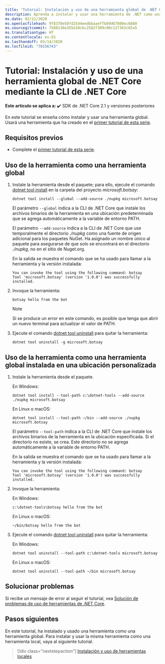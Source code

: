 ```yaml
---
title: 'Tutorial: Instalación y uso de una herramienta global de .NET Core'
description: Aprenda a instalar y usar una herramienta de .NET como una herramienta global.
ms.date: 02/12/2020
ms.openlocfilehash: 9f8378e50fd2544eedbbaaeffb89d67800ec6880
ms.sourcegitcommit: 7588136e355e10cbc2582f389c90c127363c02a5
ms.translationtype: HT
ms.contentlocale: es-ES
ms.lasthandoff: 03/14/2020
ms.locfileid: "78156743"
---
```

# <a name="tutorial-install-and-use-a-net-core-global-tool-using-the-net-core-cli"></a>Tutorial: Instalación y uso de una herramienta global de .NET Core mediante la CLI de .NET Core

**Este artículo se aplica a:** ✔️ SDK de .NET Core 2.1 y versiones posteriores

En este tutorial se enseña cómo instalar y usar una herramienta global. Usará una herramienta que ha creado en el [primer tutorial de esta serie](global-tools-how-to-create.md).

## <a name="prerequisites"></a>Requisitos previos

* Complete el [primer tutorial de esta serie](global-tools-how-to-create.md).

## <a name="use-the-tool-as-a-global-tool"></a>Uso de la herramienta como una herramienta global

1. Instale la herramienta desde el paquete; para ello, ejecute el comando [dotnet tool install](dotnet-tool-install.md) en la carpeta del proyecto *microsoft.botsay*:

   ```dotnetcli
   dotnet tool install --global --add-source ./nupkg microsoft.botsay
   ```

   El parámetro `--global` indica a la CLI de .NET Core que instale los archivos binarios de la herramienta en una ubicación predeterminada que se agrega automáticamente a la variable de entorno PATH.

   El parámetro `--add-source` indica a la CLI de .NET Core que use temporalmente el directorio *./nupkg* como una fuente de origen adicional para los paquetes NuGet. Ha asignado un nombre único al paquete para asegurarse de que solo se encontrará en el directorio *./nupkg*, no en el sitio de Nuget.org.

   En la salida se muestra el comando que se ha usado para llamar a la herramienta y la versión instalada:

   ```console
   You can invoke the tool using the following command: botsay
   Tool 'microsoft.botsay' (version '1.0.0') was successfully installed.
   ```

1. Invoque la herramienta:

   ```console
   botsay hello from the bot
   ```

   > [!NOTE]
   > Si se produce un error en este comando, es posible que tenga que abrir un nuevo terminal para actualizar el valor de PATH.

1. Ejecute el comando [dotnet tool uninstall](dotnet-tool-uninstall.md) para quitar la herramienta:

   ```dotnetcli
   dotnet tool uninstall -g microsoft.botsay
   ```

## <a name="use-the-tool-as-a-global-tool-installed-in-a-custom-location"></a>Uso de la herramienta como una herramienta global instalada en una ubicación personalizada

1. Instale la herramienta desde el paquete.

   En Windows:

   ```dotnetcli
   dotnet tool install --tool-path c:\dotnet-tools --add-source ./nupkg microsoft.botsay
   ```

   En Linux o macOS:

   ```dotnetcli
   dotnet tool install --tool-path ~/bin --add-source ./nupkg microsoft.botsay
   ```

   El parámetro `--tool-path` indica a la CLI de .NET Core que instale los archivos binarios de la herramienta en la ubicación especificada. Si el directorio no existe, se crea. Este directorio no se agrega automáticamente a la variable de entorno PATH.

   En la salida se muestra el comando que se ha usado para llamar a la herramienta y la versión instalada:

   ```console
   You can invoke the tool using the following command: botsay
   Tool 'microsoft.botsay' (version '1.0.0') was successfully installed.
   ```

1. Invoque la herramienta:

   En Windows:

   ```console
   c:\dotnet-tools\botsay hello from the bot
   ```

   En Linux o macOS:

   ```console
   ~/bin/botsay hello from the bot
   ```

1. Ejecute el comando [dotnet tool uninstall](dotnet-tool-uninstall.md) para quitar la herramienta:

   En Windows:

   ```dotnetcli
   dotnet tool uninstall --tool-path c:\dotnet-tools microsoft.botsay
   ```

   En Linux o macOS:

   ```dotnetcli
   dotnet tool uninstall --tool-path ~/bin microsoft.botsay
   ```

## <a name="troubleshoot"></a>Solucionar problemas

Si recibe un mensaje de error al seguir el tutorial, vea [Solución de problemas de uso de herramientas de .NET Core](troubleshoot-usage-issues.md).

## <a name="next-steps"></a>Pasos siguientes

En este tutorial, ha instalado y usado una herramienta como una herramienta global. Para instalar y usar la misma herramienta como una herramienta local, vaya al siguiente tutorial.

> [!div class="nextstepaction"]
> [Instalación y uso de herramientas locales](local-tools-how-to-use.md)

